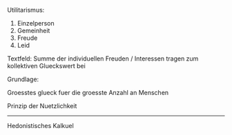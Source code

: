 Utilitarismus:

1. Einzelperson
2. Gemeinheit
3. Freude
4. Leid

Textfeld: Summe der individuellen Freuden / Interessen tragen zum kollektiven Glueckswert bei

Grundlage:

Groesstes glueck fuer die groesste Anzahl an Menschen

Prinzip der Nuetzlichkeit

---

Hedonistisches Kalkuel

